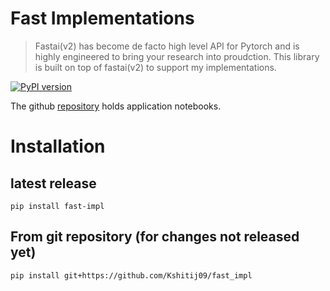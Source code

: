 # Fast Implementations
> Fastai(v2) has become de facto high level API for Pytorch and is highly engineered to bring your research into proudction. This library is built on top of fastai(v2) to support my implementations. 

[![PyPI version](https://badge.fury.io/py/fast-impl.svg)](https://badge.fury.io/py/fast-impl)

The github [repository](https://github.com/Kshitij09/fast_impl/) holds application notebooks.

# Installation
## latest release
```shell
pip install fast-impl
```
## From git repository (for changes not released yet)
```shell
pip install git+https://github.com/Kshitij09/fast_impl
```
